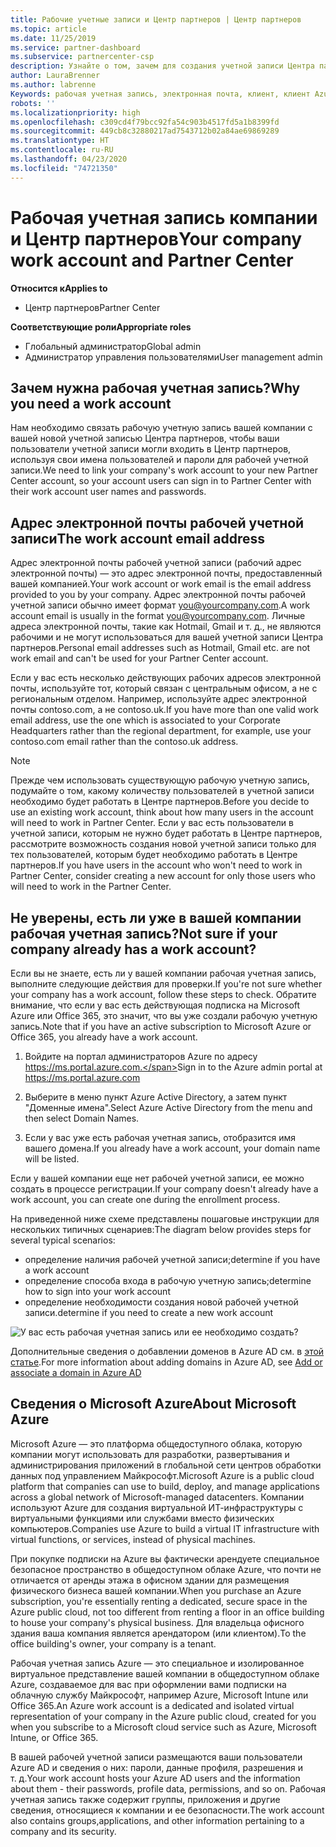 ```yaml
---
title: Рабочие учетные записи и Центр партнеров | Центр партнеров
ms.topic: article
ms.date: 11/25/2019
ms.service: partner-dashboard
ms.subservice: partnercenter-csp
description: Узнайте о том, зачем для создания учетной записи Центра партнеров нужна рабочая учетная запись, а также о том, есть ли у вас такая учетная запись.
author: LauraBrenner
ms.author: labrenne
Keywords: рабочая учетная запись, электронная почта, клиент, клиент Azure, создание учетной записи, доменное имя
robots: ''
ms.localizationpriority: high
ms.openlocfilehash: c309cd4f79bcc92fa54c903b4517fd5a1b8399fd
ms.sourcegitcommit: 449cb8c32880217ad7543712b02a84ae69869289
ms.translationtype: HT
ms.contentlocale: ru-RU
ms.lasthandoff: 04/23/2020
ms.locfileid: "74721350"
---
```

# <a name="your-company-work-account-and-partner-center"></a><span data-ttu-id="7a802-104">Рабочая учетная запись компании и Центр партнеров</span><span class="sxs-lookup"><span data-stu-id="7a802-104">Your company work account and Partner Center</span></span>  

<span data-ttu-id="7a802-105">**Относится к**</span><span class="sxs-lookup"><span data-stu-id="7a802-105">**Applies to**</span></span>

-  <span data-ttu-id="7a802-106">Центр партнеров</span><span class="sxs-lookup"><span data-stu-id="7a802-106">Partner Center</span></span>

<span data-ttu-id="7a802-107">**Соответствующие роли**</span><span class="sxs-lookup"><span data-stu-id="7a802-107">**Appropriate roles**</span></span>

- <span data-ttu-id="7a802-108">Глобальный администратор</span><span class="sxs-lookup"><span data-stu-id="7a802-108">Global admin</span></span>
- <span data-ttu-id="7a802-109">Администратор управления пользователями</span><span class="sxs-lookup"><span data-stu-id="7a802-109">User management admin</span></span>

## <a name="why-you-need-a-work-account"></a><span data-ttu-id="7a802-110">Зачем нужна рабочая учетная запись?</span><span class="sxs-lookup"><span data-stu-id="7a802-110">Why you need a work account</span></span>

<span data-ttu-id="7a802-111">Нам необходимо связать рабочую учетную запись вашей компании с вашей новой учетной записью Центра партнеров, чтобы ваши пользователи учетной записи могли входить в Центр партнеров, используя свои имена пользователей и пароли для рабочей учетной записи.</span><span class="sxs-lookup"><span data-stu-id="7a802-111">We need to link your company's work account to your new Partner Center account, so your account users can sign in to Partner Center with their work account user names and passwords.</span></span>

## <a name="the-work-account-email-address"></a><span data-ttu-id="7a802-112">Адрес электронной почты рабочей учетной записи</span><span class="sxs-lookup"><span data-stu-id="7a802-112">The work account email address</span></span>

<span data-ttu-id="7a802-113">Адрес электронной почты рабочей учетной записи (рабочий адрес электронной почты) — это адрес электронной почты, предоставленный вашей компанией.</span><span class="sxs-lookup"><span data-stu-id="7a802-113">Your work account or work email is the email address provided to you by your company.</span></span> <span data-ttu-id="7a802-114">Адрес электронной почты рабочей учетной записи обычно имеет формат you@yourcompany.com.</span><span class="sxs-lookup"><span data-stu-id="7a802-114">A work account email is usually in the format you@yourcompany.com.</span></span> <span data-ttu-id="7a802-115">Личные адреса электронной почты, такие как Hotmail, Gmail и т. д., не являются рабочими и не могут использоваться для вашей учетной записи Центра партнеров.</span><span class="sxs-lookup"><span data-stu-id="7a802-115">Personal email addresses such as Hotmail, Gmail etc. are not work email and can't be used for your Partner Center account.</span></span> 

<span data-ttu-id="7a802-116">Если у вас есть несколько действующих рабочих адресов электронной почты, используйте тот, который связан с центральным офисом, а не с региональным отделом. Например, используйте адрес электронной почты contoso.com, а не contoso.uk.</span><span class="sxs-lookup"><span data-stu-id="7a802-116">If you have more than one valid work email address, use the one which is associated to your Corporate Headquarters rather than the regional department, for example, use your contoso.com email rather than the contoso.uk address.</span></span>

> [!NOTE]  
> <span data-ttu-id="7a802-117">Прежде чем использовать существующую рабочую учетную запись, подумайте о том, какому количеству пользователей в учетной записи необходимо будет работать в Центре партнеров.</span><span class="sxs-lookup"><span data-stu-id="7a802-117">Before you decide to use an existing work account, think about how many users in the account will need to work in Partner Center.</span></span> <span data-ttu-id="7a802-118">Если у вас есть пользователи в учетной записи, которым не нужно будет работать в Центре партнеров, рассмотрите возможность создания новой учетной записи только для тех пользователей, которым будет необходимо работать в Центре партнеров.</span><span class="sxs-lookup"><span data-stu-id="7a802-118">If you have users in the account who won't need to work in Partner Center, consider creating a new account for only those users who will need to work in the Partner Center.</span></span>


## <a name="not-sure-if-your-company-already-has-a-work-account"></a><span data-ttu-id="7a802-119">Не уверены, есть ли уже в вашей компании рабочая учетная запись?</span><span class="sxs-lookup"><span data-stu-id="7a802-119">Not sure if your company already has a work account?</span></span>

<span data-ttu-id="7a802-120">Если вы не знаете, есть ли у вашей компании рабочая учетная запись, выполните следующие действия для проверки.</span><span class="sxs-lookup"><span data-stu-id="7a802-120">If you're not sure whether your company has a work account, follow these steps to check.</span></span> <span data-ttu-id="7a802-121">Обратите внимание, что если у вас есть действующая подписка на Microsoft Azure или Office 365, это значит, что вы уже создали рабочую учетную запись.</span><span class="sxs-lookup"><span data-stu-id="7a802-121">Note that if you have an active subscription to Microsoft Azure or Office 365, you already have a work account.</span></span>

1. <span data-ttu-id="7a802-122">Войдите на портал администраторов Azure по адресу https://ms.portal.azure.com.</span><span class="sxs-lookup"><span data-stu-id="7a802-122">Sign in to the Azure admin portal at https://ms.portal.azure.com</span></span>

2. <span data-ttu-id="7a802-123">Выберите в меню пункт Azure Active Directory, а затем пункт "Доменные имена".</span><span class="sxs-lookup"><span data-stu-id="7a802-123">Select Azure Active Directory from the menu and then select Domain Names.</span></span>

3. <span data-ttu-id="7a802-124">Если у вас уже есть рабочая учетная запись, отобразится имя вашего домена.</span><span class="sxs-lookup"><span data-stu-id="7a802-124">If you already have a work account, your domain name will be listed.</span></span>

<span data-ttu-id="7a802-125">Если у вашей компании еще нет рабочей учетной записи, ее можно создать в процессе регистрации.</span><span class="sxs-lookup"><span data-stu-id="7a802-125">If your company doesn't already have a work account, you can create one during the enrollment process.</span></span>

<span data-ttu-id="7a802-126">На приведенной ниже схеме представлены пошаговые инструкции для нескольких типичных сценариев:</span><span class="sxs-lookup"><span data-stu-id="7a802-126">The diagram below provides steps for several typical scenarios:</span></span>

- <span data-ttu-id="7a802-127">определение наличия рабочей учетной записи;</span><span class="sxs-lookup"><span data-stu-id="7a802-127">determine if you have a work account</span></span> 
- <span data-ttu-id="7a802-128">определение способа входа в рабочую учетную запись;</span><span class="sxs-lookup"><span data-stu-id="7a802-128">determine how to sign into your work account</span></span> 
- <span data-ttu-id="7a802-129">определение необходимости создания новой рабочей учетной записи.</span><span class="sxs-lookup"><span data-stu-id="7a802-129">determine if you need to create a new work account</span></span>


![У вас есть рабочая учетная запись или ее необходимо создать?](images/onboardingAADFlow.png)

<span data-ttu-id="7a802-131">Дополнительные сведения о добавлении доменов в Azure AD см. в [этой статье](https://docs.microsoft.com/azure/active-directory/active-directory-add-domain).</span><span class="sxs-lookup"><span data-stu-id="7a802-131">For more information about adding domains in Azure AD, see [Add or associate a domain in Azure AD](https://docs.microsoft.com/azure/active-directory/active-directory-add-domain)</span></span>

## <a name="about-microsoft-azure"></a><span data-ttu-id="7a802-132">Сведения о Microsoft Azure</span><span class="sxs-lookup"><span data-stu-id="7a802-132">About Microsoft Azure</span></span>

<span data-ttu-id="7a802-133">Microsoft Azure — это платформа общедоступного облака, которую компании могут использовать для разработки, развертывания и администрирования приложений в глобальной сети центров обработки данных под управлением Майкрософт.</span><span class="sxs-lookup"><span data-stu-id="7a802-133">Microsoft Azure is a public cloud platform that companies can use to build, deploy, and manage applications across a global network of Microsoft-managed datacenters.</span></span> <span data-ttu-id="7a802-134">Компании используют Azure для создания виртуальной ИТ-инфраструктуры с виртуальными функциями или службами вместо физических компьютеров.</span><span class="sxs-lookup"><span data-stu-id="7a802-134">Companies use Azure to build a virtual IT infrastructure with virtual functions, or services, instead of physical machines.</span></span> 

<span data-ttu-id="7a802-135">При покупке подписки на Azure вы фактически арендуете специальное безопасное пространство в общедоступном облаке Azure, что почти не отличается от аренды этажа в офисном здании для размещения физического бизнеса вашей компании.</span><span class="sxs-lookup"><span data-stu-id="7a802-135">When you purchase an Azure subscription, you're essentially renting a dedicated, secure space in the Azure public cloud, not too different from renting a floor in an office building to house your company's physical business.</span></span> <span data-ttu-id="7a802-136">Для владельца офисного здания ваша компания является арендатором (или клиентом).</span><span class="sxs-lookup"><span data-stu-id="7a802-136">To the office building's owner, your company is a tenant.</span></span> 

<span data-ttu-id="7a802-137">Рабочая учетная запись Azure — это специальное и изолированное виртуальное представление вашей компании в общедоступном облаке Azure, создаваемое для вас при оформлении вами подписки на облачную службу Майкрософт, например Azure, Microsoft Intune или Office 365.</span><span class="sxs-lookup"><span data-stu-id="7a802-137">An Azure work account is a dedicated and isolated virtual representation of your company in the Azure public cloud, created for you when you subscribe to a Microsoft cloud service such as Azure, Microsoft Intune, or Office 365.</span></span> 

<span data-ttu-id="7a802-138">В вашей рабочей учетной записи размещаются ваши пользователи Azure AD и сведения о них: пароли, данные профиля, разрешения и т. д.</span><span class="sxs-lookup"><span data-stu-id="7a802-138">Your work account hosts your Azure AD users and the information about them - their passwords, profile data, permissions, and so on.</span></span> <span data-ttu-id="7a802-139">Рабочая учетная запись также содержит группы, приложения и другие сведения, относящиеся к компании и ее безопасности.</span><span class="sxs-lookup"><span data-stu-id="7a802-139">The work account also contains groups,applications, and other information pertaining to a company and its security.</span></span> 
